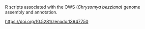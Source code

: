 R scripts associated with the OWS (*Chrysomya bezziana*) genome assembly and annotation.

https://doi.org/10.5281/zenodo.13947750
